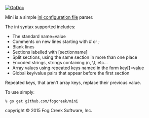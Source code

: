[![GoDoc](https://godoc.org/github.com/FogCreek/mini?status.svg)](https://godoc.org/github.com/FogCreek/mini)

Mini is a simple [ini configuration file](http://en.wikipedia.org/wiki/INI_file) parser.

The ini syntax supported includes:

* The standard name=value
* Comments on new lines starting with # or ;
* Blank lines
* Sections labelled with [sectionname]
* Split sections, using the same section in more than one place
* Encoded strings, strings containing \n, \t, etc...
* Array values using repeated keys named in the form key[]=value
* Global key/value pairs that appear before the first section

Repeated keys, that aren't array keys, replace their previous value.

To use simply:

    % go get github.com/fogcreek/mini

copyright © 2015 Fog Creek Software, Inc.

